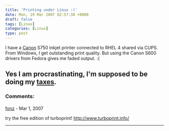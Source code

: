 ```yaml
---
title: 'Printing under Linux :('
date: Mon, 19 Mar 2007 02:57:38 +0000
draft: false
tags: [Linux]
categories: [Linux]
type: post
---
```


I have a [Canon](http://www.canonusa.com) S750 inkjet printer connected to RHEL 4 shared via CUPS. From Windows, I get outstanding print quality. But using the Canon S600 drivers from Fedora gives me faded output. :(

Yes I am procrastinating, I'm supposed to be doing my [taxes](http://zeusville.wordpress.com/2007/03/18/procrastination/).
---
### Comments:
#### 
[fonz]( "fonz@gmx.at") - <time datetime="2007-03-19 03:43:31">Mar 1, 2007</time>

try the free edition of turboprint! http://www.turboprint.info/
<hr />
